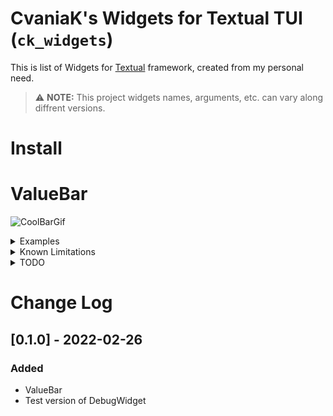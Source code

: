 # CvaniaK's Widgets for Textual TUI (`ck_widgets`)

This is list of Widgets for [Textual](https://github.com/Textualize/textual) framework, created from my personal need.

> ⚠ **NOTE:** This project widgets names, arguments, etc. can vary along diffrent versions.

# Install

# ValueBar
![CoolBarGif](https://raw.githubusercontent.com/Cvaniak/CvaniaksTextualWidgets/master/documentation/NiveValueBar.gif)  
<details>
<summary>Examples</summary>

The simples example:

```python
# Simples value bar
from ck_widgets.widgets import ValueBarH, ValueBarV
vbar_horizontal = ValueBarH(max_value=50)
# or 
vbar_vertical = ValueBarV(max_value=50)
```  

And here is example with almost all arguments:

![Example with many arguments](https://raw.githubusercontent.com/Cvaniak/CvaniaksTextualWidgets/master/documentation/ValueBarArguments.png)  

```python
# Example with almost all arguments
from ck_widgets.widgets import ValueBarH, CColor, CustomColor
from rich import box

background_color: List[CColor] = ["rgb(0,0,0)", "rgb(0,0,0)", "yellow"]
ValueBarH(
    name="name_to_catch_in_event",
    label="Almost all arguments",
    label_align="left",
    label_position="bottom",
    start_value=25,
    max_value=50,
    height=6,
    instant=True,
    reversed=True,
    color=CustomColor.gradient("green", "rgb(0, 100, 250)"),
    bg_color=background_color,
    border_style="yellow",
    padding=(1,1),
    box=box.DOUBLE_EDGE,
)
```  

And this example:  
![LotOfValueBars](https://raw.githubusercontent.com/Cvaniak/CvaniaksTextualWidgets/master/documentation/ValueBarArguments.png)  
you can check code in this file `ck_widgets/exmples/value_bar.py` or test it by using command below:  

```bash
python3 -m ck_widgets.examples.value_bar
```

</details>

<details>
<summary>Known Limitations</summary>

* You need to force size of layout to be not smaller than maximum size of of ValueBar (otherwise it will behave badly)
* ...

</details>

<details>
<summary>TODO</summary>

* Reactive version (so it gives values from 0 to 1 and can be resized/'squashed')  
* Be sure that provide all arguments  
* Test edge cases  
* Clean up how to provide color  
* Label on left or right site  
* ...

</details>


# Change Log

## [0.1.0] - 2022-02-26

### Added
* ValueBar
* Test version of DebugWidget


